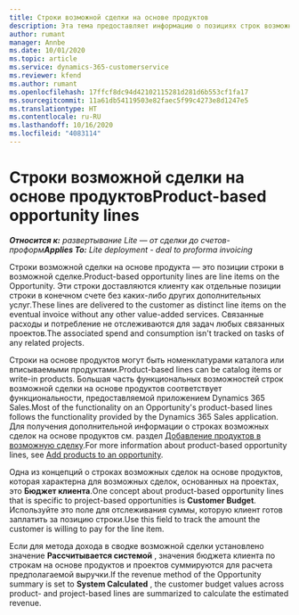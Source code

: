 ```yaml
---
title: Строки возможной сделки на основе продуктов
description: Эта тема предоставляет информацию о позициях строк возможной сделки на основе продукта в Project Operations.
author: rumant
manager: Annbe
ms.date: 10/01/2020
ms.topic: article
ms.service: dynamics-365-customerservice
ms.reviewer: kfend
ms.author: rumant
ms.openlocfilehash: 17ffcf8dc94d42102115281d281d6b553cf1fa17
ms.sourcegitcommit: 11a61db54119503e82faec5f99c4273e8d1247e5
ms.translationtype: HT
ms.contentlocale: ru-RU
ms.lasthandoff: 10/16/2020
ms.locfileid: "4083114"
---
```

# <a name="product-based-opportunity-lines"></a><span data-ttu-id="9fa06-103">Строки возможной сделки на основе продуктов</span><span class="sxs-lookup"><span data-stu-id="9fa06-103">Product-based opportunity lines</span></span>

<span data-ttu-id="9fa06-104">_**Относится к:** развертывание Lite — от сделки до счетов-проформ_</span><span class="sxs-lookup"><span data-stu-id="9fa06-104">_**Applies To:** Lite deployment - deal to proforma invoicing_</span></span>

<span data-ttu-id="9fa06-105">Строки возможной сделки на основе продукта — это позиции строки в возможной сделке.</span><span class="sxs-lookup"><span data-stu-id="9fa06-105">Product-based opportunity lines are line items on the Opportunity.</span></span> <span data-ttu-id="9fa06-106">Эти строки доставляются клиенту как отдельные позиции строки в конечном счете без каких-либо других дополнительных услуг.</span><span class="sxs-lookup"><span data-stu-id="9fa06-106">These lines are delivered to the customer as distinct line items on the eventual invoice without any other value-added services.</span></span> <span data-ttu-id="9fa06-107">Связанные расходы и потребление не отслеживаются для задач любых связанных проектов.</span><span class="sxs-lookup"><span data-stu-id="9fa06-107">The associated spend and consumption isn't tracked on tasks of any related projects.</span></span>

<span data-ttu-id="9fa06-108">Строки на основе продуктов могут быть номенклатурами каталога или вписываемыми продуктами.</span><span class="sxs-lookup"><span data-stu-id="9fa06-108">Product-based lines can be catalog items or write-in products.</span></span> <span data-ttu-id="9fa06-109">Большая часть функциональных возможностей строк возможной сделки на основе продуктов соответствует функциональности, предоставляемой приложением Dynamics 365 Sales.</span><span class="sxs-lookup"><span data-stu-id="9fa06-109">Most of the functionality on an Opportunity's product-based lines follows the functionality provided by the Dynamics 365 Sales application.</span></span> <span data-ttu-id="9fa06-110">Для получения дополнительной информации о строках возможных сделок на основе продуктов см. раздел [Добавление продуктов в возможную сделку](https://docs.microsoft.com/dynamics365/sales-enterprise/add-products-opportunity).</span><span class="sxs-lookup"><span data-stu-id="9fa06-110">For more information about product-based opportunity lines, see [Add products to an opportunity](https://docs.microsoft.com/dynamics365/sales-enterprise/add-products-opportunity).</span></span>

<span data-ttu-id="9fa06-111">Одна из концепций о строках возможных сделок на основе продуктов, которая характерна для возможных сделок, основанных на проектах, это **Бюджет клиента**.</span><span class="sxs-lookup"><span data-stu-id="9fa06-111">One concept about product-based opportunity lines that is specific to project-based opportunities is **Customer Budget**.</span></span> <span data-ttu-id="9fa06-112">Используйте это поле для отслеживания суммы, которую клиент готов заплатить за позицию строки.</span><span class="sxs-lookup"><span data-stu-id="9fa06-112">Use this field to track the amount the customer is willing to pay for the line item.</span></span>

<span data-ttu-id="9fa06-113">Если для метода дохода в сводке возможной сделки установлено значение **Рассчитывается системой** , значения бюджета клиента по строкам на основе продуктов и проектов суммируются для расчета предполагаемой выручки.</span><span class="sxs-lookup"><span data-stu-id="9fa06-113">If the revenue method of the Opportunity summary is set to **System Calculated** , the customer budget values across product- and project-based lines are summarized to calculate the estimated revenue.</span></span>
